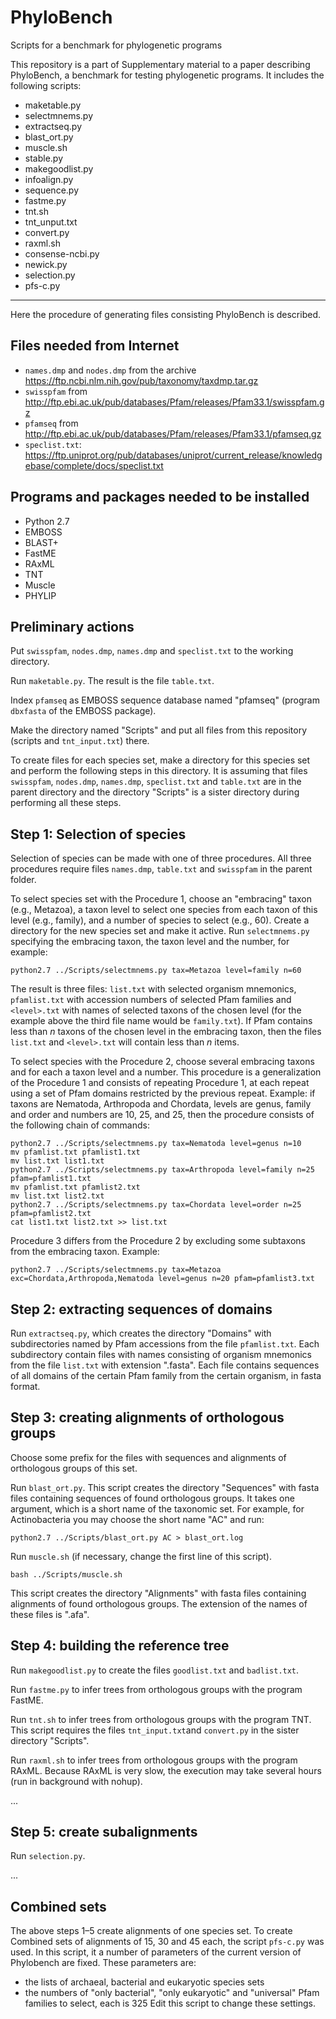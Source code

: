 # PhyloBench
Scripts for a benchmark for phylogenetic programs

This repository is a part of Supplementary material to a paper describing PhyloBench, 
a benchmark for testing phylogenetic programs. It includes the following scripts:
 * maketable.py
 * selectmnems.py
 * extractseq.py
 * blast_ort.py
 * muscle.sh
 * stable.py
 * makegoodlist.py
 * infoalign.py
 * sequence.py
 * fastme.py
 * tnt.sh
 * tnt_unput.txt
 * convert.py
 * raxml.sh
 * consense-ncbi.py
 * newick.py
 * selection.py
 * pfs-c.py

-----

Here the procedure of generating files consisting PhyloBench is described. 

Files needed from Internet 
-----
 * `names.dmp` and `nodes.dmp` from the archive https://ftp.ncbi.nlm.nih.gov/pub/taxonomy/taxdmp.tar.gz
 * `swisspfam` from http://ftp.ebi.ac.uk/pub/databases/Pfam/releases/Pfam33.1/swisspfam.gz
 * `pfamseq` from http://ftp.ebi.ac.uk/pub/databases/Pfam/releases/Pfam33.1/pfamseq.gz
 * `speclist.txt`: https://ftp.uniprot.org/pub/databases/uniprot/current_release/knowledgebase/complete/docs/speclist.txt

Programs and packages needed to be installed
-----
 * Python 2.7
 * EMBOSS
 * BLAST+
 * FastME
 * RAxML
 * TNT
 * Muscle
 * PHYLIP

Preliminary actions
-----
Put `swisspfam`, `nodes.dmp`, `names.dmp` and `speclist.txt` to the working directory.

Run `maketable.py`. The result is the file `table.txt`.

Index `pfamseq` as EMBOSS sequence database named "pfamseq" (program `dbxfasta` of the EMBOSS package).

Make the directory named "Scripts" and put all files from this repository (scripts and `tnt_input.txt`) there.

To create files for each species set, make a directory for this species set 
and perform the following steps in this directory. 
It is assuming that files `swisspfam`, `nodes.dmp`, `names.dmp`, `speclist.txt` and `table.txt` 
are in the parent directory and the directory "Scripts" is a sister directory 
during performing all these steps.

Step 1: Selection of species
-----
Selection of species can be made with one of three procedures. 
All three procedures require files `names.dmp`, `table.txt` and `swisspfam` 
in the parent folder.

To select species set with the Procedure 1, choose an "embracing" taxon (e.g., Metazoa), 
a taxon level to select one species from each taxon of this level (e.g., family), 
and a number of species to select (e.g., 60). 
Create a directory for the new species set and make it active. 
Run `selectmnems.py` specifying the embracing taxon, the taxon level and the number, for example:

`python2.7 ../Scripts/selectmnems.py tax=Metazoa level=family n=60`

The result is three files: `list.txt` with selected organism mnemonics, 
`pfamlist.txt` with accession numbers of selected Pfam families and 
`<level>.txt` with names of selected taxons of the chosen level 
(for the example above the third file name would be `family.txt`). 
If Pfam contains less than *n* taxons of the chosen level in the embracing taxon, 
then the files `list.txt` and `<level>.txt` will contain less than *n* items.

To select species with the Procedure 2, 
choose several embracing taxons and for each a taxon level and a number. 
This procedure is a generalization of the Procedure 1 and consists of repeating Procedure 1, 
at each repeat using a set of Pfam domains restricted by the previous repeat. 
Example: if taxons are Nematoda, Arthropoda and Chordata, levels are genus, family and order 
and numbers are 10, 25, and 25, then the procedure consists of the following chain of commands:

    python2.7 ../Scripts/selectmnems.py tax=Nematoda level=genus n=10
    mv pfamlist.txt pfamlist1.txt  
    mv list.txt list1.txt
    python2.7 ../Scripts/selectmnems.py tax=Arthropoda level=family n=25 pfam=pfamlist1.txt
    mv pfamlist.txt pfamlist2.txt
    mv list.txt list2.txt
    python2.7 ../Scripts/selectmnems.py tax=Chordata level=order n=25 pfam=pfamlist2.txt
    cat list1.txt list2.txt >> list.txt

Procedure 3 differs from the Procedure 2 by excluding some subtaxons from the embracing taxon. Example:

    python2.7 ../Scripts/selectmnems.py tax=Metazoa exc=Chordata,Arthropoda,Nematoda level=genus n=20 pfam=pfamlist3.txt

Step 2: extracting sequences of domains
-----
Run `extractseq.py`, which creates the directory "Domains" with subdirectories named by 
Pfam accessions from the file `pfamlist.txt`. 
Each subdirectory contain files with names consisting of organism mnemonics 
from the file `list.txt` with extension ".fasta". 
Each file contains sequences of all domains of the certain Pfam family from the certain organism, 
in fasta format.

Step 3: creating alignments of orthologous groups
-----
Choose some prefix for the files with sequences and alignments of orthologous groups of this set.

Run `blast_ort.py`. 
This script creates the directory "Sequences" with fasta files containing sequences of found orthologous groups.
It takes one argument, which is a short name of the taxonomic set. 
For example, for Actinobacteria you may choose the short name "AC" and run:

`python2.7 ../Scripts/blast_ort.py AC > blast_ort.log`

Run `muscle.sh` (if necessary, change the first line of this script).

`bash ../Scripts/muscle.sh`

This script creates the directory "Alignments" with fasta files containing
alignments of found orthologous groups. 
The extension of the names of these files is ".afa".

Step 4: building the reference tree
-----
Run `makegoodlist.py` to create the files `goodlist.txt` and `badlist.txt`.

Run `fastme.py` to infer trees from orthologous groups with the program FastME.

Run `tnt.sh` to infer trees from orthologous groups with the program TNT.
This script requires the files `tnt_input.txt`and `convert.py` in the sister
directory "Scripts".

Run `raxml.sh` to infer trees from orthologous groups with the program RAxML. 
Because RAxML is very slow, the execution may take several hours (run in background with nohup).

...

Step 5: create subalignments
-----
Run `selection.py`.

...

Combined sets
-----
The above steps 1–5 create alignments of one species set. 
To create Combined sets of alignments of 15, 30 and 45 each, the script `pfs-c.py` was used. 
In this script, it a number of parameters of the current version of Phylobench are fixed. 
These parameters are:
 * the lists of archaeal, bacterial and eukaryotic species sets
 * the numbers of "only bacterial", "only eukaryotic" and "universal" Pfam families to select, each is 325
Edit this script to change these settings.